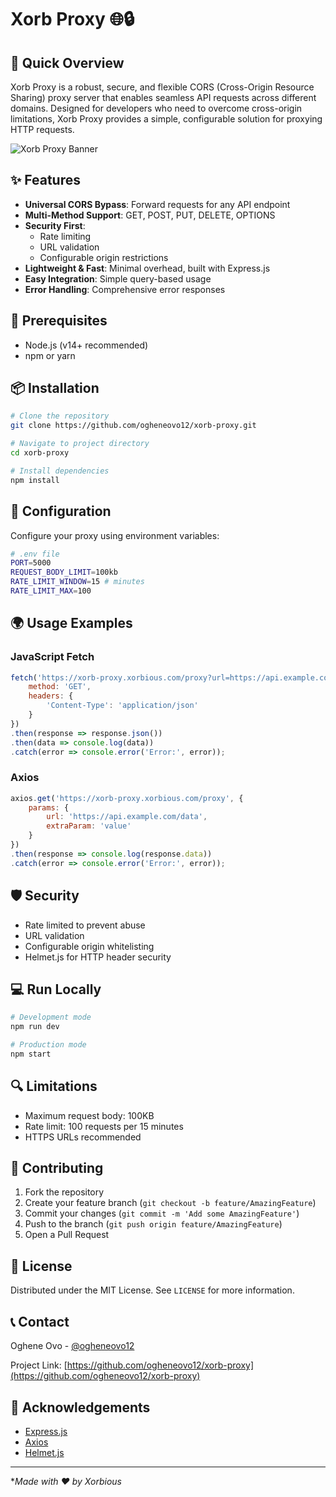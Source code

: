 # Xorb Proxy 🌐🔒

## 🚀 Quick Overview

Xorb Proxy is a robust, secure, and flexible CORS (Cross-Origin Resource Sharing) proxy server that enables seamless API requests across different domains. Designed for developers who need to overcome cross-origin limitations, Xorb Proxy provides a simple, configurable solution for proxying HTTP requests.

![Xorb Proxy Banner](https://xorb-proxy.xorbious.com/xorb-proxy-banner.png)

## ✨ Features

- **Universal CORS Bypass**: Forward requests for any API endpoint
- **Multi-Method Support**: GET, POST, PUT, DELETE, OPTIONS
- **Security First**: 
  - Rate limiting
  - URL validation
  - Configurable origin restrictions
- **Lightweight & Fast**: Minimal overhead, built with Express.js
- **Easy Integration**: Simple query-based usage
- **Error Handling**: Comprehensive error responses

## 🔧 Prerequisites

- Node.js (v14+ recommended)
- npm or yarn

## 📦 Installation

```bash
# Clone the repository
git clone https://github.com/ogheneovo12/xorb-proxy.git

# Navigate to project directory
cd xorb-proxy

# Install dependencies
npm install
```

## 🚦 Configuration

Configure your proxy using environment variables:

```bash
# .env file
PORT=5000
REQUEST_BODY_LIMIT=100kb
RATE_LIMIT_WINDOW=15 # minutes
RATE_LIMIT_MAX=100
```

## 🌍 Usage Examples

### JavaScript Fetch
```javascript
fetch('https://xorb-proxy.xorbious.com/proxy?url=https://api.example.com/users', {
    method: 'GET',
    headers: {
        'Content-Type': 'application/json'
    }
})
.then(response => response.json())
.then(data => console.log(data))
.catch(error => console.error('Error:', error));
```

### Axios
```javascript
axios.get('https://xorb-proxy.xorbious.com/proxy', {
    params: {
        url: 'https://api.example.com/data',
        extraParam: 'value'
    }
})
.then(response => console.log(response.data))
.catch(error => console.error('Error:', error));
```

## 🛡️ Security

- Rate limited to prevent abuse
- URL validation
- Configurable origin whitelisting
- Helmet.js for HTTP header security

## 💻 Run Locally

```bash
# Development mode
npm run dev

# Production mode
npm start
```

## 🔍 Limitations

- Maximum request body: 100KB
- Rate limit: 100 requests per 15 minutes
- HTTPS URLs recommended

## 🤝 Contributing

1. Fork the repository
2. Create your feature branch (`git checkout -b feature/AmazingFeature`)
3. Commit your changes (`git commit -m 'Add some AmazingFeature'`)
4. Push to the branch (`git push origin feature/AmazingFeature`)
5. Open a Pull Request

## 📄 License

Distributed under the MIT License. See `LICENSE` for more information.

## 📞 Contact

Oghene Ovo - [@ogheneovo12](https://x.com/xorbious)

Project Link: [https://github.com/ogheneovo12/xorb-proxy](https://github.com/ogheneovo12/xorb-proxy)

## 🙌 Acknowledgements

- [Express.js](https://expressjs.com/)
- [Axios](https://axios-http.com/)
- [Helmet.js](https://helmetjs.github.io/)

---

**Made with ❤️ by Xorbious*